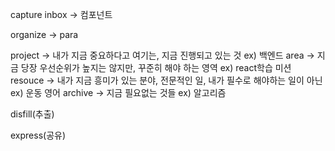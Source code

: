 
capture
inbox
-> 컴포넌트

organize
-> para

project -> 내가 지금 중요하다고 여기는, 지금 진행되고 있는 것 ex)  백엔드
area -> 지금 당장 우선순위가 높지는 않지만, 꾸준히 해야 하는 영역 ex) react학습 미션
resouce -> 내가 지금 흥미가 있는 분야, 전문적인 일, 내가 필수로 해야하는 일이 아닌 ex) 운동 영어
archive -> 지금 필요없는 것들 ex) 알고리즘


disfill(추출)

express(공유)